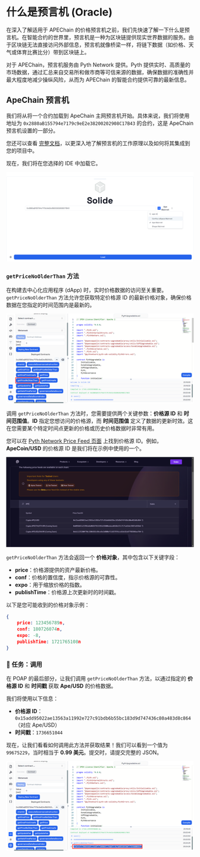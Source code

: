 # 什么是预言机 (Oracle)

在深入了解适用于 APEChain 的价格预言机之前，我们先快速了解一下什么是预言机。在智能合约的世界里，预言机是一种为区块链提供现实世界数据的服务。由于区块链无法直接访问外部信息，预言机就像桥梁一样，将链下数据（如价格、天气或体育比赛比分）带到区块链上。

对于 APEChain，预言机服务由 Pyth Network 提供。Pyth 提供实时、高质量的市场数据，通过汇总来自交易所和做市商等可信来源的数据，确保数据的准确性并最大程度地减少操纵风险，从而为 APEChain 的智能合约提供可靠的最新信息。

## ApeChain 预言机

我们将从将一个合约加载到 ApeChain 主网预言机开始。具体来说，我们将使用地址为 `0x2880aB155794e7179c9eE2e38200202908C17B43` 的合约，这是 ApeChain 预言机设置的一部分。

您还可以查看 [完整文档](https://docs.apechain.com/oracles)，以更深入地了解预言机的工作原理以及如何将其集成到您的项目中。

现在，我们将在您选择的 IDE 中加载它。

![](https://raw.githubusercontent.com/POLearn/build-on-apechain/refs/heads/master/content/assets/images/oracle_load.png)

### `getPriceNoOlderThan` 方法

在构建去中心化应用程序 (dApp) 时，实时价格数据的访问至关重要。`getPriceNoOlderThan` 方法允许您获取特定价格源 ID 的最新价格对象，确保价格数据在您指定的时间范围内是最新的。

![](https://raw.githubusercontent.com/POLearn/build-on-apechain/refs/heads/master/content/assets/images/oracle_method.png)

调用 `getPriceNoOlderThan` 方法时，您需要提供两个关键参数：**价格源 ID** 和 **时间范围值**。**ID** 指定您想访问的价格源，而 **时间范围值** 定义了数据的更新时效。这在您需要某个特定时间点更新的价格或历史价格数据时非常有用。

您可以在 [Pyth Network Price Feed 页面](https://www.pyth.network/developers/price-feed-ids) 上找到价格源 ID。例如，**ApeCoin/USD** 的价格源 ID 是我们将在示例中使用的一个。

![](https://raw.githubusercontent.com/POLearn/build-on-apechain/refs/heads/master/content/assets/images/pyth_id.png)

`getPriceNoOlderThan` 方法会返回一个 **价格对象**，其中包含以下关键字段：

- **price**：价格源提供的资产最新价格。
- **conf**：价格的置信度，指示价格源的可靠性。
- **expo**：用于缩放价格的指数。
- **publishTime**：价格源上次更新时的时间戳。

以下是您可能收到的价格对象示例：

```json
{
    price: 123456789n,
    conf: 180726074n,
    expo: -8,
    publishTime: 1721765108n
}
```

### 🚀 任务：调用

在 POAP 的最后部分，让我们调用 `getPriceNoOlderThan` 方法，以通过指定的 **价格源 ID** 和 **时间戳** 获取 **Ape/USD** 的价格数据。

我们将使用以下信息：

- **价格源 ID**：`0x15add95022ae13563a11992e727c91bdb6b55bc183d9d747436c80a483d8c864` （对应 Ape/USD）
- **时间戳**：`1736651044`

现在，让我们看看如何调用此方法并获取结果！我们可以看到一个值为 `99675229`，当时相当于 **0.99 美元**。提交时，请提交完整的 JSON。

![](https://raw.githubusercontent.com/POLearn/build-on-apechain/refs/heads/master/content/assets/images/oracle_result.png)